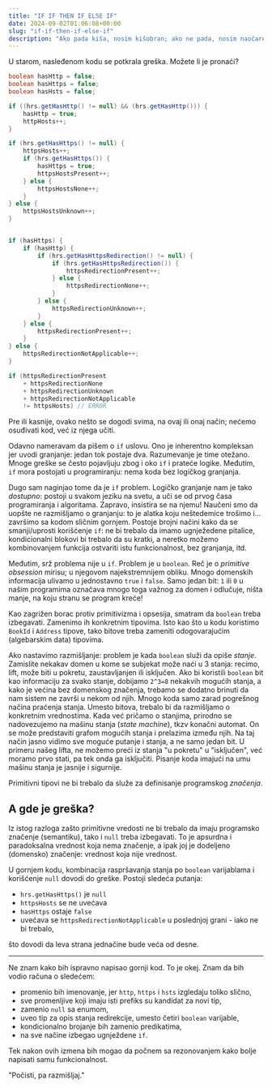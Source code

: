 ```yaml
---
title: "IF IF THEN IF ELSE IF"
date: 2024-09-02T01:06:08+00:00
slug: "if-if-then-if-else-if"
description: "Ako pada kiša, nosim kišobran; ako ne pada, nosim naočare za sunce. Danas nosim oboje. Kakvo je vreme?"
---
```


U starom, nasleđenom kodu se potkrala greška. Možete li je pronaći?

```java
boolean hasHttp = false;
boolean hasHttps = false;
boolean hasHsts = false;

if ((hrs.getHasHttp() != null) && (hrs.getHasHttp())) {
    hasHttp = true;
    httpHosts++;
}

if (hrs.getHasHttps() != null) {
    httpsHosts++;
    if (hrs.getHasHttps()) {
        hasHttps = true;
        httpsHostsPresent++;
    } else {
        httpsHostsNone++;
    }
} else {
    httpsHostsUnknown++;
}


if (hasHttps) {
    if (hasHttp) {
        if (hrs.getHasHttpsRedirection() != null) {
            if (hrs.getHasHttpsRedirection()) {
                httpsRedirectionPresent++;
            } else {
                httpsRedirectionNone++;
            }
        } else {
            httpsRedirectionUnknown++;
        }
    } else {
        httpsRedirectionPresent++;
    }
} else {
    httpsRedirectionNotApplicable++;
}

if (httpsRedirectionPresent
	+ httpsRedirectionNone
	+ httpsRedirectionUnknown
	+ httpsRedirectionNotApplicable
	!= httpsHosts) // ERROR
```

Pre ili kasnije, ovako nešto se dogodi svima, na ovaj ili onaj način; nećemo osuđivati kod, već iz njega učiti.

Odavno nameravam da pišem o `if` uslovu. Ono je inherentno kompleksan jer uvodi granjanje: jedan tok postaje dva. Razumevanje je time otežano. Mnoge greške se često pojavljuju zbog i oko `if` i prateće logike. Međutim, `if` mora postojati u programiranju: nema koda bez logičkog granjanja.

Dugo sam naginjao tome da je `if` problem. Logičko granjanje nam je tako _dostupno_: postoji u svakom jeziku na svetu, a uči se od prvog časa programiranja i algoritama. Zapravo, insistira se na njemu! Naučeni smo da uopšte ne razmišljamo o granjanju: to je alatka koju neštedemice trošimo i... završimo sa kodom sličnim gornjem. Postoje brojni načini kako da se smanji/uprosti korišćenje `if`: ne bi trebalo da imamo ugnježedene pitalice, kondicionalni blokovi bi trebalo da su kratki, a neretko možemo kombinovanjem funkcija ostvariti istu funkcionalnost, bez granjanja, itd.

Međutim, srž problema nije u `if`. Problem je u `boolean`. Reč je o _primitive obsession_ mirisu; u njegovom najekstremnijem obliku. Mnogo domenskih informacija ulivamo u jednostavno `true` i `false`. Samo jedan bit: `1` ili `0` u našim programima označava mnogo toga važnog za domen i odlučuje, ništa manje, na koju stranu se program kreće!

Kao zagrižen borac protiv primitivizma i opsesija, smatram da `boolean` treba izbegavati. Zamenimo ih konkretnim tipovima. Isto kao što u kodu koristimo `BookId` i `Address` tipove, tako bitove treba zameniti odogovarajućim (algebarskim data) tipovima.

Ako nastavimo razmišljanje: problem je kada `boolean` služi da opiše _stanje_. Zamislite nekakav domen u kome se subjekat može naći u 3 stanja: recimo, lift, može biti u pokretu, zaustavljanjen ili isključen. Ako bi koristili `boolean` bit kao informaciju za svako stanje, dobijamo `2^3=8` nekakvih mogućih stanja, a kako je većina bez domenskog značenja, trebamo se dodatno brinuti da nam sistem ne završi u nekom od njih. Mnogo koda samo zarad pogrešnog načina praćenja stanja. Umesto bitova, trebalo bi da razmišljamo o konkretnim vrednostima. Kada već pričamo o stanjima, prirodno se nadovezujemo na mašinu stanja (_state machine_), tkzv konačni automat. On se može predstaviti grafom mogućih stanja i prelazima između njih. Na taj način jasno vidimo sve moguće putanje i stanja, a ne samo jedan bit. U primeru našeg lifta, ne možemo preći iz stanja "u pokretu" u "isključen", već moramo prvo stati, pa tek onda ga isključiti. Pisanje koda imajući na umu mašinu stanja je jasnije i sigurnije.

Primitivni tipovi ne bi trebalo da služe za definisanje programskog _značenja_.

## A gde je greška?

Iz istog razloga zašto primitivne vredosti ne bi trebalo da imaju programsko značenje (semantiku), tako i `null` treba izbegavati. To je apsurdna i paradoksalna vrednost koja nema značenje, a ipak joj je dodeljeno (domensko) značenje: vrednost koja nije vrednost.

U gornjem kodu, kombinacija raspršavanja stanja po `boolean` varijablama i korišćenje `null` dovodi do greške. Postoji sledeća putanja:

+ `hrs.getHasHttps()` je `null`
+ `httpsHosts` se ne uvećava
+ `hasHttps` ostaje `false`
+ uvećava se `httpsRedirectionNotApplicable` u poslednjoj grani - iako ne bi trebalo,

što dovodi da leva strana jednačine bude veća od desne.

---

Ne znam kako bih ispravno napisao gornji kod. To je okej. Znam da bih vodio računa o sledećem:

+ promenio bih imenovanje, jer `http`, `https` i `hsts` izgledaju toliko slično,
+ sve promenljive koji imaju isti prefiks su kandidat za novi tip,
+ zamenio `null` sa enumom,
+ uveo tip za opis stanja redirekcije, umesto četiri `boolean` varijable,
+ kondicionalno brojanje bih zamenio predikatima,
+ na sve načine izbegao ugnježdene `if`.

Tek nakon ovih izmena bih mogao da počnem sa rezonovanjem kako bolje napisati samu funkcionalnost.

"Počisti, pa razmišljaj."
